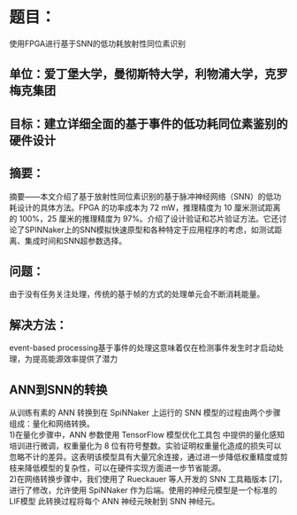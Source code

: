   
# 题目：
使用FPGA进行基于SNN的低功耗放射性同位素识别

## 单位：爱丁堡大学，曼彻斯特大学，利物浦大学，克罗梅克集团

## 目标：建立详细全面的基于事件的低功耗同位素鉴别的硬件设计

## 摘要：
摘要——本文介绍了基于放射性同位素识别的基于脉冲神经网络（SNN）的低功耗设计的具体方法。FPGA 的功率成本为 72 mW，推理精度为 10 厘米测试距离的 100%，25 厘米的推理精度为 97%。介绍了设计验证和芯片验证方法。它还讨论了SPINNaker上的SNN模拟快速原型和各种特定于应用程序的考虑，如测试距离、集成时间和SNN超参数选择。

## 问题：
由于没有任务关注处理，传统的基于帧的方式的处理单元会不断消耗能量。

## 解决方法：
event-based processing基于事件的处理这意味着仅在检测事件发生时才启动处理，为提高能源效率提供了潜力

## ANN到SNN的转换
从训练有素的 ANN 转换到在 SpiNNaker 上运行的 SNN 模型的过程由两个步骤组成：量化和网络转换。
<br>1)在量化步骤中，ANN 参数使用 TensorFlow 模型优化工具包 中提供的量化感知培训进行微调，权重量化为 8 位有符号整数。实验证明权重量化造成的损失可以忽略不计的差异。这表明该模型具有大量冗余连接，通过进一步降低权重精度或剪枝来降低模型的复杂性，可以在硬件实现方面进一步节省能源。
<br>2)在网络转换步骤中，我们使用了 Rueckauer 等人开发的 SNN 工具箱版本 [7]，进行了修改，允许使用 SpiNNaker 作为后端。使用的神经元模型是一个标准的 LIF模型
此转换过程将每个 ANN 神经元映射到 SNN 神经元。
